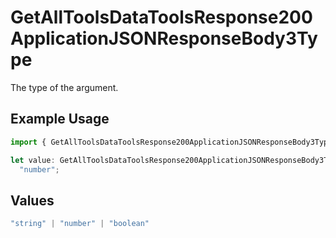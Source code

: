 # GetAllToolsDataToolsResponse200ApplicationJSONResponseBody3Type

The type of the argument.

## Example Usage

```typescript
import { GetAllToolsDataToolsResponse200ApplicationJSONResponseBody3Type } from "@orq-ai/node/models/operations";

let value: GetAllToolsDataToolsResponse200ApplicationJSONResponseBody3Type =
  "number";
```

## Values

```typescript
"string" | "number" | "boolean"
```